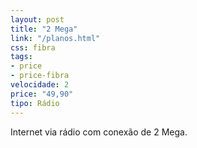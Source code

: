 ```yaml
---
layout: post
title: "2 Mega"
link: "/planos.html"
css: fibra
tags:
- price
- price-fibra
velocidade: 2
price: "49,90"
tipo: Rádio
---
```


Internet via rádio com conexão de 2 Mega.